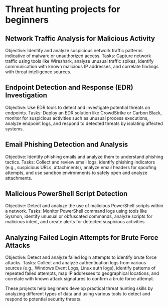 # Threat hunting projects for beginners

## Network Traffic Analysis for Malicious Activity

Objective: Identify and analyze suspicious network traffic patterns indicative of malware or unauthorized access.
Tasks: Capture network traffic using tools like Wireshark, analyze unusual traffic spikes, identify communication with known malicious IP addresses, and correlate findings with threat intelligence sources.

## Endpoint Detection and Response (EDR) Investigation

Objective: Use EDR tools to detect and investigate potential threats on endpoints.
Tasks: Deploy an EDR solution like CrowdStrike or Carbon Black, monitor for suspicious activities such as unusual process executions, analyze endpoint logs, and respond to detected threats by isolating affected systems.

## Email Phishing Detection and Analysis

Objective: Identify phishing emails and analyze them to understand phishing tactics.
Tasks: Collect and review email logs, identify phishing indicators (e.g., suspicious URLs, attachments), analyze email headers for spoofing attempts, and use sandbox environments to safely open and analyze attachments.

## Malicious PowerShell Script Detection

Objective: Detect and analyze the use of malicious PowerShell scripts within a network.
Tasks: Monitor PowerShell command logs using tools like Sysmon, identify unusual or obfuscated commands, analyze scripts for malicious intent, and create alerts for detected suspicious activities.

## Analyzing Failed Login Attempts for Brute Force Attacks

Objective: Detect and analyze failed login attempts to identify brute force attacks.
Tasks: Collect and analyze authentication logs from various sources (e.g., Windows Event Logs, Linux auth logs), identify patterns of repeated failed attempts, map IP addresses to geographical locations, and correlate with known attack signatures to confirm a brute force attempt.

These projects help beginners develop practical threat hunting skills by analyzing different types of data and using various tools to detect and respond to potential security threats.
